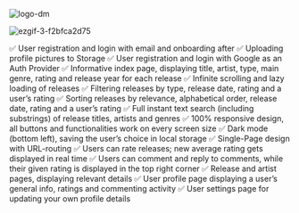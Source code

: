 
![logo-dm](https://github.com/prxide/Resonar/assets/86189907/87cf0cad-ca4d-4454-b8f4-33ebd1fc66ab)


![ezgif-3-f2bfca2d75](https://github.com/prxide/Resonar/assets/86189907/5e283056-92cb-4e7a-8af8-fac859de0bac)


✅	User registration and login with email and onboarding after
✅	Uploading profile pictures to Storage
✅	User registration and login with Google as an Auth Provider
✅	Informative index page, displaying title, artist, type, main genre, rating and release year for each release
✅	Infinite scrolling and lazy loading of releases
✅	Filtering releases by type, release date, rating and a user’s rating
✅	Sorting releases by relevance, alphabetical order, release date, rating and a user’s rating
✅	Full instant text search (including substrings) of release titles, artists and genres
✅	100% responsive design, all buttons and functionalities work on every screen size
✅	Dark mode (bottom left), saving the user’s choice in local storage
✅	Single-Page design with URL-routing
✅	Users can rate releases; new average rating gets displayed in real time
✅	Users can comment and reply to comments, while their given rating is displayed in the top right corner
✅	Release and artist pages, displaying relevant details
✅	User profile page displaying a user’s general info, ratings and commenting activity
✅	User settings page for updating your own profile details

